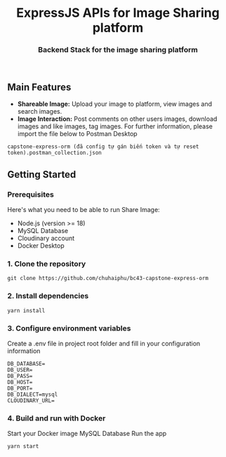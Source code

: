 <div align="center">
  <h1 align="center">ExpressJS APIs for Image Sharing platform</h1>
  <h3>Backend Stack for the image sharing platform</h3>

</div>

<br/>

## Main Features

- **Shareable Image:** Upload your image to platform, view images and search images.
- **Image Interaction:** Post comments on other users images, download images and like images, tag images.
For further information, please import the file below to Postman Desktop
```shell
capstone-express-orm (đã config tự gán biến token và tự reset token).postman_collection.json
```


## Getting Started

### Prerequisites

Here's what you need to be able to run Share Image:
- Node.js (version >= 18)
- MySQL Database
- Cloudinary account
- Docker Desktop

### 1. Clone the repository

```shell
git clone https://github.com/chuhaiphu/bc43-capstone-express-orm
```

### 2. Install dependencies

```shell
yarn install
```

### 3. Configure environment variables
Create a .env file in project root folder and fill in your configuration information
```shell
DB_DATABASE=
DB_USER=
DB_PASS=
DB_HOST=
DB_PORT=
DB_DIALECT=mysql
CLOUDINARY_URL=

```

### 4. Build and run with Docker
Start your Docker image MySQL Database
Run the app
```shell
yarn start
```
